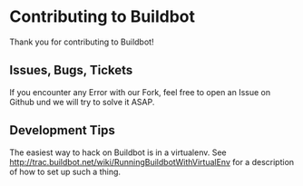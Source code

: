 Contributing to Buildbot
========================

Thank you for contributing to Buildbot!

Issues, Bugs, Tickets
---------------------

If you encounter any Error with our Fork, feel free to open an Issue on Github und we will try to solve it ASAP.

Development Tips
----------------

The easiest way to hack on Buildbot is in a virtualenv.  See http://trac.buildbot.net/wiki/RunningBuildbotWithVirtualEnv for a description of how to set up such a thing.
